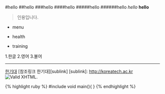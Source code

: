 #hello
##hello
###hello
####hello
#####hello
######hello
_hello_
**hello**
>인용입니다.

- menu
+ health

+ training

 1.한글
 2.영어 
 3.불어

---
[한기대](http://koreatech.ac.kr)
[참조링크 한기대][sublink]
[sublink]: http://koreatech.ac.kr
![Valid XHTML](http://img.naver.net/static/www/u/2013/0731/nmms_224940510.gif).

{% highlight ruby %} 
#include <iostream>
void main(){
}
{% endhighlight %}
